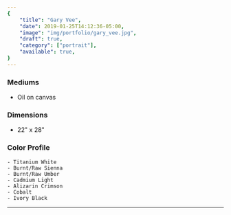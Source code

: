 ```yaml
---
{
    "title": "Gary Vee",
    "date": 2019-01-25T14:12:36-05:00,
    "image": "img/portfolio/gary_vee.jpg",
    "draft": true,
    "category": ["portrait"],
    "available": true,
}
---
```


### Mediums
- Oil on canvas

### Dimensions
- 22" x 28"

### Color Profile
    - Titanium White
	- Burnt/Raw Sienna
	- Burnt/Raw Umber
	- Cadmium Light
	- Alizarin Crimson 
	- Cobalt 
	- Ivory Black


---